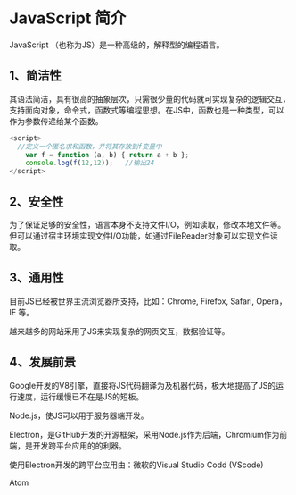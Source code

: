 # JavaScript 简介

JavaScript （也称为JS）是一种高级的，解释型的编程语言。

## 1、简洁性

其语法简洁，具有很高的抽象层次，只需很少量的代码就可实现复杂的逻辑交互，支持面向对象，命令式，函数式等编程思想。在JS中，函数也是一种类型，可以作为参数传递给某个函数。

```js
<script>
  //定义一个匿名求和函数，并将其存放到f变量中
	var f = function (a, b) { return a + b };
	console.log(f(12,12));   //输出24
</script>
```



## 2、安全性

为了保证足够的安全性，语言本身不支持文件I/O，例如读取，修改本地文件等。但可以通过宿主环境实现文件I/O功能，如通过FileReader对象可以实现文件读取。



## 3、通用性

目前JS已经被世界主流浏览器所支持，比如：Chrome, Firefox, Safari, Opera，IE 等。

越来越多的网站采用了JS来实现复杂的网页交互，数据验证等。



## 4、发展前景

Google开发的V8引擎，直接将JS代码翻译为及机器代码，极大地提高了JS的运行速度，运行缓慢已不在是JS的短板。

Node.js，使JS可以用于服务器端开发。

Electron，是GitHub开发的开源框架，采用Node.js作为后端，Chromium作为前端，是开发跨平台应用的的利器。

使用Electron开发的跨平台应用由：微软的Visual Studio Codd (VScode)

Atom





















